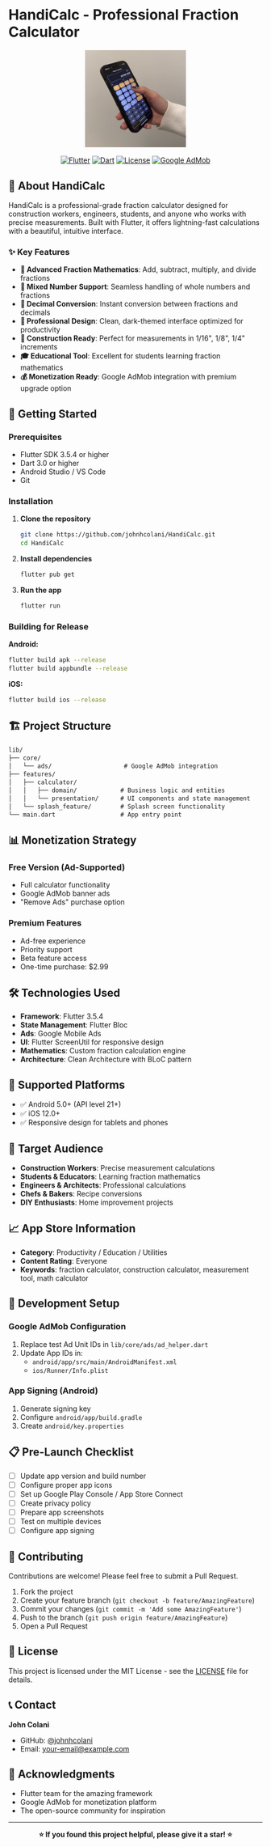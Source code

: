 # HandiCalc - Professional Fraction Calculator

<div align="center">
  <img src="assets/images/Melody.jpg" alt="HandiCalc Logo" width="200"/>
  
  [![Flutter](https://img.shields.io/badge/Flutter-3.5.4-blue.svg)](https://flutter.dev/)
  [![Dart](https://img.shields.io/badge/Dart-3.0+-blue.svg)](https://dart.dev/)
  [![License](https://img.shields.io/badge/License-MIT-green.svg)](LICENSE)
  [![Google AdMob](https://img.shields.io/badge/AdMob-Integrated-orange.svg)](https://admob.google.com/)
</div>

## 📱 About HandiCalc

HandiCalc is a professional-grade fraction calculator designed for construction workers, engineers, students, and anyone who works with precise measurements. Built with Flutter, it offers lightning-fast calculations with a beautiful, intuitive interface.

### ✨ Key Features

- **🔢 Advanced Fraction Mathematics**: Add, subtract, multiply, and divide fractions
- **📐 Mixed Number Support**: Seamless handling of whole numbers and fractions
- **🔄 Decimal Conversion**: Instant conversion between fractions and decimals
- **📱 Professional Design**: Clean, dark-themed interface optimized for productivity
- **📏 Construction Ready**: Perfect for measurements in 1/16", 1/8", 1/4" increments
- **🎓 Educational Tool**: Excellent for students learning fraction mathematics
- **💰 Monetization Ready**: Google AdMob integration with premium upgrade option

## 🚀 Getting Started

### Prerequisites

- Flutter SDK 3.5.4 or higher
- Dart 3.0 or higher
- Android Studio / VS Code
- Git

### Installation

1. **Clone the repository**
   ```bash
   git clone https://github.com/johnhcolani/HandiCalc.git
   cd HandiCalc
   ```

2. **Install dependencies**
   ```bash
   flutter pub get
   ```

3. **Run the app**
   ```bash
   flutter run
   ```

### Building for Release

**Android:**
```bash
flutter build apk --release
flutter build appbundle --release
```

**iOS:**
```bash
flutter build ios --release
```

## 🏗️ Project Structure

```
lib/
├── core/
│   └── ads/                    # Google AdMob integration
├── features/
│   ├── calculator/
│   │   ├── domain/            # Business logic and entities
│   │   └── presentation/      # UI components and state management
│   └── splash_feature/        # Splash screen functionality
└── main.dart                  # App entry point
```

## 📊 Monetization Strategy

### Free Version (Ad-Supported)
- Full calculator functionality
- Google AdMob banner ads
- "Remove Ads" purchase option

### Premium Features
- Ad-free experience
- Priority support
- Beta feature access
- One-time purchase: $2.99

## 🛠️ Technologies Used

- **Framework**: Flutter 3.5.4
- **State Management**: Flutter Bloc
- **Ads**: Google Mobile Ads
- **UI**: Flutter ScreenUtil for responsive design
- **Mathematics**: Custom fraction calculation engine
- **Architecture**: Clean Architecture with BLoC pattern

## 📱 Supported Platforms

- ✅ Android 5.0+ (API level 21+)
- ✅ iOS 12.0+
- ✅ Responsive design for tablets and phones

## 🎯 Target Audience

- **Construction Workers**: Precise measurement calculations
- **Students & Educators**: Learning fraction mathematics
- **Engineers & Architects**: Professional calculations
- **Chefs & Bakers**: Recipe conversions
- **DIY Enthusiasts**: Home improvement projects

## 📈 App Store Information

- **Category**: Productivity / Education / Utilities
- **Content Rating**: Everyone
- **Keywords**: fraction calculator, construction calculator, measurement tool, math calculator

## 🔧 Development Setup

### Google AdMob Configuration

1. Replace test Ad Unit IDs in `lib/core/ads/ad_helper.dart`
2. Update App IDs in:
   - `android/app/src/main/AndroidManifest.xml`
   - `ios/Runner/Info.plist`

### App Signing (Android)

1. Generate signing key
2. Configure `android/app/build.gradle`
3. Create `android/key.properties`

## 📋 Pre-Launch Checklist

- [ ] Update app version and build number
- [ ] Configure proper app icons
- [ ] Set up Google Play Console / App Store Connect
- [ ] Create privacy policy
- [ ] Prepare app screenshots
- [ ] Test on multiple devices
- [ ] Configure app signing

## 🤝 Contributing

Contributions are welcome! Please feel free to submit a Pull Request.

1. Fork the project
2. Create your feature branch (`git checkout -b feature/AmazingFeature`)
3. Commit your changes (`git commit -m 'Add some AmazingFeature'`)
4. Push to the branch (`git push origin feature/AmazingFeature`)
5. Open a Pull Request

## 📄 License

This project is licensed under the MIT License - see the [LICENSE](LICENSE) file for details.

## 📞 Contact

**John Colani**
- GitHub: [@johnhcolani](https://github.com/johnhcolani)
- Email: your-email@example.com

## 🙏 Acknowledgments

- Flutter team for the amazing framework
- Google AdMob for monetization platform
- The open-source community for inspiration

---

<div align="center">
  <strong>⭐ If you found this project helpful, please give it a star! ⭐</strong>
</div>